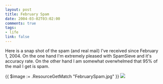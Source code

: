 ```yaml
--- 
layout: post
title: February Spam
date: 2004-03-02T03:02:00
comments: true
tags:
- life
link: false
---
```

Here is a snap shot of the spam (and real mail) I've received since February 1, 2004. On the one hand I'm extremely pleased with SpamSieve and it's accuracy rate. On the other hand I am somewhat overwhelmed that 95% of the mail I get is spam.

{{ $image := .ResourceGetMatch "FebruarySpam.jpg" }}
<img src="{{ $image.RelPermalink }}" >
